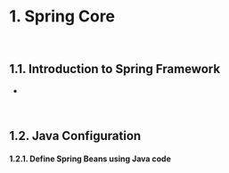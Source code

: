 # 1. Spring Core

<br>

## 1.1. Introduction to Spring Framework
* 

<br>

## 1.2. Java Configuration

#### 1.2.1. Define Spring Beans using Java code